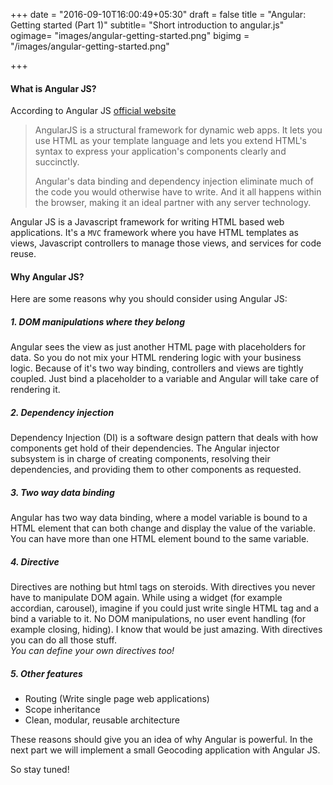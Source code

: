 +++
date = "2016-09-10T16:00:49+05:30"
draft = false
title = "Angular: Getting started (Part 1)"
subtitle= "Short introduction to angular.js"
ogimage= "images/angular-getting-started.png"
bigimg = "/images/angular-getting-started.png"

+++

#### What is Angular JS?

According to Angular JS <a href="" target=_blank>official website </a>
 
> AngularJS is a structural framework for dynamic web apps. It lets you use HTML as your template language and lets you extend HTML's syntax to express your application's components clearly and succinctly.
>
> Angular's data binding and dependency injection eliminate much of the code you would otherwise have to write. And it all happens within the browser, making it an ideal partner with any server technology.

Angular JS is a Javascript framework for writing HTML based web applications. It's a `MVC` framework where you have HTML templates as views, Javascript controllers to manage those views, and services for code reuse.


#### Why Angular JS?

Here are some reasons why you should consider using Angular JS:   

##### 1. DOM manipulations where they belong

Angular sees the view as just another HTML page with placeholders for data. So you do not mix your HTML rendering logic with your business logic. Because of it's two way binding, controllers and views are tightly coupled. Just bind a placeholder to a variable and Angular will take care of rendering it.

##### 2. Dependency injection

Dependency Injection (DI) is a software design pattern that deals with how components get hold of their dependencies.
The Angular injector subsystem is in charge of creating components, resolving their dependencies, and providing them to other components as requested.

##### 3. Two way data binding

Angular has two way data binding, where a model variable is bound to a HTML element that can both change and display the value of the variable. You can have more than one HTML element bound to the same variable.

##### 4. Directive

Directives are nothing but html tags on steroids. With directives you never have to manipulate DOM again. While using a widget (for example accordian, carousel), imagine if you could just write single HTML tag and a bind a variable to it. No DOM manipulations, no user event handling (for example closing, hiding). I know that would be just amazing. With directives you can do all those stuff.  
_You can define your own directives too!_

##### 5. Other features

* Routing (Write single page web applications)
* Scope inheritance
* Clean, modular, reusable architecture

These reasons should give you an idea of why Angular is powerful. In the next part we will implement a small Geocoding application with Angular JS.  

So stay tuned!
